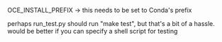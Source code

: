 OCE_INSTALL_PREFIX -> this needs to be set to Conda's prefix

perhaps run_test.py should run "make test", but that's a bit of a hassle. would be better if you can specify a shell script for testing